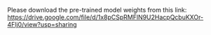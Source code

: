 Please download the pre-trained model weights from this link: 
https://drive.google.com/file/d/1x8pCSpRMFlN9U2HacpQcbuKXOr-4Flj0/view?usp=sharing
